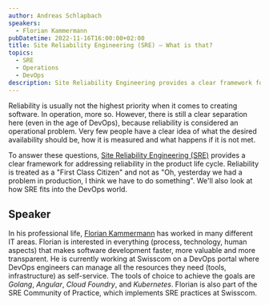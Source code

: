 ```yaml
---
author: Andreas Schlapbach
speakers:
  - Florian Kammermann
pubDatetime: 2022-11-16T16:00:00+02:00
title: Site Reliability Engineering (SRE) – What is that?
topics:
  - SRE
  - Operations
  - DevOps
description: Site Reliability Engineering provides a clear framework for addressing reliability in the product life cycle which Florian introduces to Swisscom.
---
```


Reliability is usually not the highest priority when it comes to creating software. In operation, more so. However, there is still a clear separation here (even in the age of DevOps), because reliability is considered an operational problem. Very few people have a clear idea of what the desired availability should be, how it is measured and what happens if it is not met.

To answer these questions, [Site Reliability Engineering (SRE)](https://sre.google/) provides a clear framework for addressing reliability in the product life cycle. Reliability is treated as a "First Class Citizen" and not as "Oh, yesterday we had a problem in production, I think we have to do something". We'll also look at how SRE fits into the DevOps world.

## Speaker

In his professional life, [Florian Kammermann](https://www.linkedin.com/in/florian-k-9196651a/) has worked in many different IT areas. Florian is interested in everything (process, technology, human aspects) that makes software development faster, more valuable and more transparent. He is currently working at Swisscom on a DevOps portal where DevOps engineers can manage all the resources they need (tools, infrastructure) as self-service. The tools of choice to achieve the goals are _Golang_, _Angular_, _Cloud Foundry_, and _Kubernetes_. Florian is also part of the SRE Community of Practice, which implements SRE practices at Swisscom.

